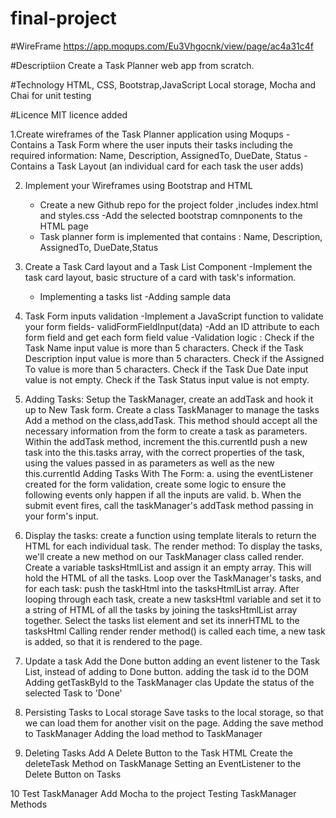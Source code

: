 # final-project

#WireFrame
https://app.moqups.com/Eu3Vhgocnk/view/page/ac4a31c4f



#Descriptiion
Create a Task Planner web app from scratch.

#Technology
HTML, CSS, Bootstrap,JavaScript Local storage, Mocha and Chai for unit testing

#Licence
MIT licence added


1.Create wireframes of the Task Planner application using Moqups
 	- Contains a Task Form where the user inputs their tasks including the required information: Name, Description, AssignedTo, DueDate, Status
	-Contains a Task Layout (an individual card for each task the user adds) 

2.  Implement your Wireframes using Bootstrap and HTML
	- Create a new Github repo for the project folder ,includes index.html and styles.css
	-Add the selected bootstrap comnponents to the HTML page
	- Task planner form is implemented that contains :
	Name, Description, AssignedTo, DueDate,Status
  
3. Create a Task Card layout and a Task List Component
	-Implement the task card layout, basic structure of a card with task's information. 
	- Implementing a tasks list
	-Adding sample data
  
4. Task Form inputs validation
	-Implement a JavaScript function to validate your form fields- validFormFieldInput(data)
	-Add an ID attribute to each form field and get each form field value
	-Validation logic :
		Check if the Task Name input value is more than 5 characters.
		Check if the Task Description input value is more than 5 characters.
		Check if the Assigned To value is more than 5 characters.
		Check if the Task Due Date input value is not empty.
		Check if the Task Status input value is not empty.
    
5. Adding Tasks: Setup the TaskManager, create an addTask and hook it up to New Task form.
	 Create a class TaskManager to manage the tasks 
	Add a method on the class,addTask. This method should accept all the necessary information from the form to create a task as parameters.
	Within the addTask method, increment the this.currentId
	push a new task into the this.tasks array, with the correct properties of the task, using the values passed in as parameters as well as the new this.currentId
	Adding Tasks With The Form: 
	a. using the eventListener created for the form validation, create some logic to ensure the following events only happen if all the inputs are valid.
	b. When the submit event fires, call the taskManager's addTask method passing in your form's input.	

6. 	Display the tasks:
	create a function using template literals to return the HTML for each individual task.
	The render method: 
	To display the tasks, we'll create a new method on our TaskManager class called render.
	Create a variable tasksHtmlList and assign it an empty array. This will hold the HTML of all the tasks.
	Loop over the TaskManager's tasks, and for each task:
	push the taskHtml into the tasksHtmlList array.
	After looping through each task, create a new tasksHtml variable and set it to a string of HTML of all the tasks by joining the tasksHtmlList array together.
	Select the tasks list element and set its innerHTML to the tasksHtml
	Calling render
	render method() is called each time, a new task is added, so that it is rendered to the page.

7. Update a task
Add the Done button
adding an event listener to the Task List, instead of adding to Done button.
adding the task id to the DOM
Adding getTaskById to the TaskManager clas
 Update the status of the selected Task to 'Done'


8. Persisting Tasks to Local storage
Save tasks to the local storage, so that we can load them for another visit on the page.
Adding the save method to TaskManager
Adding the load method to TaskManager

9.  Deleting Tasks
Add A Delete Button to the Task HTML
Create the deleteTask Method on TaskManage
Setting an EventListener to the Delete Button on Tasks

10 Test TaskManager
Add Mocha to the project
Testing TaskManager Methods
